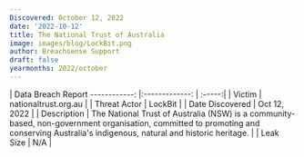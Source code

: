```yaml
---
Discovered: October 12, 2022
date: '2022-10-12'
title: The National Trust of Australia
image: images/blog/LockBit.png
author: Breachsense Support
draft: false
yearmonths: 2022/october
---
```



| Data Breach Report
------------:     |:-------------:    | :-----:|
| Victim      | nationaltrust.org.au      | 
| Threat Actor      | LockBit      | 
| Date Discovered      | Oct 12, 2022      | 
| Description      | The National Trust of Australia (NSW) is a community-based, non-government organisation, committed to promoting and conserving Australia's indigenous, natural and historic heritage.      | 
| Leak Size      | N/A      | 

